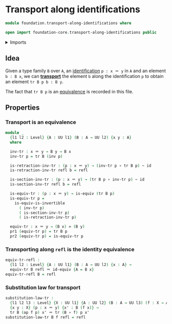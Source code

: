 # Transport along identifications

```agda
module foundation.transport-along-identifications where

open import foundation-core.transport-along-identifications public
```

<details><summary>Imports</summary>

```agda
open import foundation.action-on-identifications-functions
open import foundation.commuting-squares-of-identifications
open import foundation.dependent-pair-types
open import foundation.homotopies
open import foundation.path-algebra
open import foundation.universe-levels

open import foundation-core.equivalences
open import foundation-core.function-types
open import foundation-core.identity-types
open import foundation-core.whiskering-homotopies
```

</details>

## Idea

Given a type family `B` over `A`, an
[identification](foundation-core.identity-types.md) `p : x ＝ y` in `A` and an
element `b : B x`, we can
[**transport**](foundation-core.transport-along-identifications.md) the element
`b` along the identification `p` to obtain an element `tr B p b : B y`.

The fact that `tr B p` is an [equivalence](foundation-core.equivalences.md) is
recorded in this file.

## Properties

### Transport is an equivalence

```agda
module _
  {l1 l2 : Level} {A : UU l1} (B : A → UU l2) {x y : A}
  where

  inv-tr : x ＝ y → B y → B x
  inv-tr p = tr B (inv p)

  is-retraction-inv-tr : (p : x ＝ y) → (inv-tr p ∘ tr B p) ~ id
  is-retraction-inv-tr refl b = refl

  is-section-inv-tr : (p : x ＝ y) → (tr B p ∘ inv-tr p) ~ id
  is-section-inv-tr refl b = refl

  is-equiv-tr : (p : x ＝ y) → is-equiv (tr B p)
  is-equiv-tr p =
    is-equiv-is-invertible
      ( inv-tr p)
      ( is-section-inv-tr p)
      ( is-retraction-inv-tr p)

  equiv-tr : x ＝ y → (B x) ≃ (B y)
  pr1 (equiv-tr p) = tr B p
  pr2 (equiv-tr p) = is-equiv-tr p
```

### Transporting along `refl` is the identity equivalence

```agda
equiv-tr-refl :
  {l1 l2 : Level} {A : UU l1} (B : A → UU l2) {x : A} →
  equiv-tr B refl ＝ id-equiv {A = B x}
equiv-tr-refl B = refl
```

### Substitution law for transport

```agda
substitution-law-tr :
  {l1 l2 l3 : Level} {X : UU l1} {A : UU l2} (B : A → UU l3) (f : X → A)
  {x y : X} (p : x ＝ y) {x' : B (f x)} →
  tr B (ap f p) x' ＝ tr (B ∘ f) p x'
substitution-law-tr B f refl = refl
```
